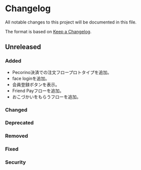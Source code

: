 # Changelog

All notable changes to this project will be documented in this file.

The format is based on [Keep a Changelog](http://keepachangelog.com/).

## Unreleased

### Added

- Pecorino決済での注文フロープロトタイプを追加。
- face loginを追加。
- 会員登録ボタンを表示。
- Friend Payフローを追加。
- おこづかいをもらうフローを追加。

### Changed

### Deprecated

### Removed

### Fixed

### Security
